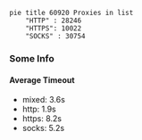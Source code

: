 
```mermaid
pie title 60920 Proxies in list
    "HTTP" : 28246
    "HTTPS": 10022
    "SOCKS" : 30754
```

### Some Info
#### Average Timeout

- mixed: 3.6s
- http: 1.9s
- https: 8.2s
- socks: 5.2s